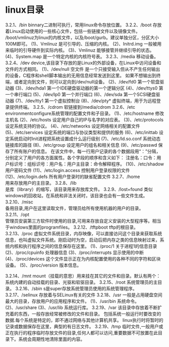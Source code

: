 # linux目录

3.2.1、/bin
	binnary二进制可执行，常用linux命令存放位置。
3.2.2、/boot
	存放着Linux启动使用的一些核心文件，包括一些链接文件以及镜像文件。
	/boot/vmlinuz为linux的内核文件，以及/boot/gurb。建议单独分区，分区大小100M即可。
(1)、Vmlinuz
是可引导的、压缩的内核。
(2)、Initrd.img
一般被用来临时的引导硬件到实际内核。
(3)、Vmlinuz
能够接管并继续引导的状态。
(4)、System.map
是一个特定内核的内核符号表。
3.2.3、/media
	移动设备。
3.2.4、/dev
	device,该目录下存放的是Linux的外部设备，在Linux中访问设备和文件的方式相同。
(1)、/dev/null	空文件
	是一个只接受输入但从不产生任何输出的设备，C程序和shell脚本输出的无用信息经常发送到这里。
	如果不想输出到终端，或者定向到文件，则可以定向到/dev/null设备。
(2)、/dev/fd0
第一个软盘驱动器
(3)、/dev/hda1
第一个IDE硬盘驱动器的第一个逻辑分区
(4)、/dev/ttys0
第一个串行端口
(5)、/dev/lp0
第一个并行端口
(6)、/dev/sda
第一个SCSI硬盘驱动器
(7)、/dev/tty1
第一个虚拟控制台
(8)、/dev/pty*
虚拟终端，用于为远程登录提供终端。
3.2.5、/cdrom
软链接到/media/cdrom
3.2.6、/etc		
	environmentconfigure系统管理的配置文件和子目录。
(1)、/etc/hostname
修改主机名
(2)、/etc/hosts
设定用户自己的IP与名字的对应表。
(3)、/etc/protocols
设定系统支持的协议。
(4)、/etc/networks
设定网络相关的配置文件
(5)、/etc/services
设定系统的端口与协议类型和提供的服务
(6)、/etc/inittab
设定系统启动时Init进程把系统设置成什么运行级别
(7)、/etc/ld.so.conf
系统动态链接库的路径
(8)、/etc/group
设定用户的组名和相关信息
(9)、/etc/passwd
保存了所有账户的信息。
	在该文件中，每一行用户记录的各个数据段用“：”分隔，分别定义了用户的各方面属性。各个字段的顺序和含义如下：
	注册名：口令：用户标识号：组标识号：用户名：用户主目录：命令解释程序。
(10)、/etc/shadow
用户密码文件
(11)、/etc/login.access
控制用户登录权限的文件
(12)、/etc/login.defs
所有用户登录时的缺省配置文件
3.2.7、/home		
	用来存放用户的主目录。
3.2.8、/lib		
	是库（library）的缩写，该目录用来存放库文件。
3.2.9、/lost+found
	类似windows的回收站，在系统和非法关闭时，该目录也会有一些文件生成。
3.2.10、/misc		
	备用目录,用户在这里读取文件，管理员给所有使用机器的用户的目录。
3.2.11、/opt		
	管理员安装第三方软件时使用的目录,可用来存放自定义安装的大型程序等。相当于windows里面的programfiles。
3.2.12、/tftpboot
tftp的根目录。
3.2.13、/proc
	虚拟文件系统目录，内存映像，可以直接访问这个目录来获取系统信息，也叫虚拟文件系统。刚启动时为空，启动后把内存之类的信息映射过来，系统内核和执行程序之间的信息保存在这里。
(1)、/proc/1
关于进程1的信息目录
(2)、/proc/cpuinfo
处理器信息
(3)、/proc/interrupts
显示使用的中断
(4)、/proc/devices
这个文件显示正在为内核配置使用的各种不同的字符和区块设备。
(5)、/proc/version
版本信息。

3.2.14、/mnt
	mount（挂载的意思）用来挂在其它的文件和目录。默认有两个：系统内建的自动挂载的目录、光驱和软驱目录。
3.2.15、/root
	系统管理员的主目录。
3.2.16、/sbin
	s是super存放系统管理员使用的系统管理程序。
3.2.17、/selinux
	存放着与SELinux有关的文件
3.2.18、/usr
	一般是占用硬盘空间最大的目录，存放用户的应用程序和文件。
(1)、/usr/bin
系统命令。
(2)、/usr/share
(3)、/usr/lib
系统运行库。
3.2.19、/var
	该目录中存放着不断扩充着的东西，一般存放经常被修改的文件和目录。
包括系统一般运行时要改变的数据.每个系统是特定的，即不通过网络与其他计算机共享。
	linux执行时将暂时的记录或数据保存在这里，典型的有日志文件。
3.2.19、/tmp
	临时文件,一般用户或正在执行的程序临时存放文件的目录,任何人都可以访问,重要数据不可放置在此目录下。系统会周期性地清除里面的内容。
